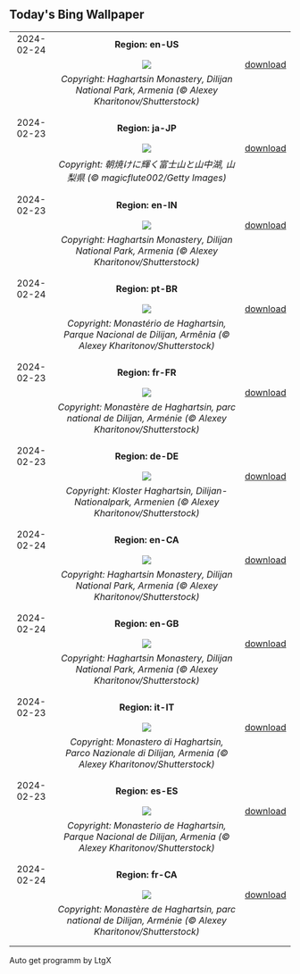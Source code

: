 ## Today's Bing Wallpaper
|      |      |      |
| :----: | :----: | :----: |
|2024-02-24|**Region: en-US**||
||![](https://www.bing.com/th?id=OHR.HaghartsinMonastery_EN-US2523109486_UHD.jpg&pid=hp&w=1152&h=648&rs=1&c=4)| [download](https://www.bing.com/th?id=OHR.HaghartsinMonastery_EN-US2523109486_UHD.jpg)|
||*Copyright: Haghartsin Monastery, Dilijan National Park, Armenia (© Alexey Kharitonov/Shutterstock)*
||
|||
|2024-02-23|**Region: ja-JP**||
||![](https://www.bing.com/th?id=OHR.Fuji2024_JA-JP9270000739_UHD.jpg&pid=hp&w=1152&h=648&rs=1&c=4)| [download](https://www.bing.com/th?id=OHR.Fuji2024_JA-JP9270000739_UHD.jpg)|
||*Copyright: 朝焼けに輝く富士山と山中湖, 山梨県 (© magicflute002/Getty Images)*
||
|||
|2024-02-23|**Region: en-IN**||
||![](https://www.bing.com/th?id=OHR.HaghartsinMonastery_EN-IN0847461521_UHD.jpg&pid=hp&w=1152&h=648&rs=1&c=4)| [download](https://www.bing.com/th?id=OHR.HaghartsinMonastery_EN-IN0847461521_UHD.jpg)|
||*Copyright: Haghartsin Monastery, Dilijan National Park, Armenia (© Alexey Kharitonov/Shutterstock)*
||
|||
|2024-02-24|**Region: pt-BR**||
||![](https://www.bing.com/th?id=OHR.HaghartsinMonastery_PT-BR9216139787_UHD.jpg&pid=hp&w=1152&h=648&rs=1&c=4)| [download](https://www.bing.com/th?id=OHR.HaghartsinMonastery_PT-BR9216139787_UHD.jpg)|
||*Copyright: Monastério de Haghartsin, Parque Nacional de Dilijan, Armênia (© Alexey Kharitonov/Shutterstock)*
||
|||
|2024-02-23|**Region: fr-FR**||
||![](https://www.bing.com/th?id=OHR.HaghartsinMonastery_FR-FR1636518850_UHD.jpg&pid=hp&w=1152&h=648&rs=1&c=4)| [download](https://www.bing.com/th?id=OHR.HaghartsinMonastery_FR-FR1636518850_UHD.jpg)|
||*Copyright: Monastère de Haghartsin, parc national de Dilijan, Arménie (© Alexey Kharitonov/Shutterstock)*
||
|||
|2024-02-23|**Region: de-DE**||
||![](https://www.bing.com/th?id=OHR.HaghartsinMonastery_DE-DE6295908879_UHD.jpg&pid=hp&w=1152&h=648&rs=1&c=4)| [download](https://www.bing.com/th?id=OHR.HaghartsinMonastery_DE-DE6295908879_UHD.jpg)|
||*Copyright: Kloster Haghartsin, Dilijan-Nationalpark, Armenien (© Alexey Kharitonov/Shutterstock)*
||
|||
|2024-02-24|**Region: en-CA**||
||![](https://www.bing.com/th?id=OHR.HaghartsinMonastery_EN-CA4755376213_UHD.jpg&pid=hp&w=1152&h=648&rs=1&c=4)| [download](https://www.bing.com/th?id=OHR.HaghartsinMonastery_EN-CA4755376213_UHD.jpg)|
||*Copyright: Haghartsin Monastery, Dilijan National Park, Armenia (© Alexey Kharitonov/Shutterstock)*
||
|||
|2024-02-24|**Region: en-GB**||
||![](https://www.bing.com/th?id=OHR.HaghartsinMonastery_EN-GB1207846096_UHD.jpg&pid=hp&w=1152&h=648&rs=1&c=4)| [download](https://www.bing.com/th?id=OHR.HaghartsinMonastery_EN-GB1207846096_UHD.jpg)|
||*Copyright: Haghartsin Monastery, Dilijan National Park, Armenia (© Alexey Kharitonov/Shutterstock)*
||
|||
|2024-02-23|**Region: it-IT**||
||![](https://www.bing.com/th?id=OHR.HaghartsinMonastery_IT-IT8194609337_UHD.jpg&pid=hp&w=1152&h=648&rs=1&c=4)| [download](https://www.bing.com/th?id=OHR.HaghartsinMonastery_IT-IT8194609337_UHD.jpg)|
||*Copyright: Monastero di Haghartsin, Parco Nazionale di Dilijan, Armenia (© Alexey Kharitonov/Shutterstock)*
||
|||
|2024-02-23|**Region: es-ES**||
||![](https://www.bing.com/th?id=OHR.HaghartsinMonastery_ES-ES1400026000_UHD.jpg&pid=hp&w=1152&h=648&rs=1&c=4)| [download](https://www.bing.com/th?id=OHR.HaghartsinMonastery_ES-ES1400026000_UHD.jpg)|
||*Copyright: Monasterio de Haghartsin, Parque Nacional de Dilijan, Armenia (© Alexey Kharitonov/Shutterstock)*
||
|||
|2024-02-24|**Region: fr-CA**||
||![](https://www.bing.com/th?id=OHR.HaghartsinMonastery_FR-CA8430145744_UHD.jpg&pid=hp&w=1152&h=648&rs=1&c=4)| [download](https://www.bing.com/th?id=OHR.HaghartsinMonastery_FR-CA8430145744_UHD.jpg)|
||*Copyright: Monastère de Haghartsin, parc national de Dilijan, Arménie (© Alexey Kharitonov/Shutterstock)*
||
|||

Auto get programm by LtgX
